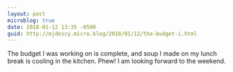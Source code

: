 ```yaml
---
layout: post
microblog: true
date: 2018-01-12 13:35 -0500
guid: http://mjdescy.micro.blog/2018/01/12/the-budget-i.html
---
```

The budget I was working on is complete, and soup I made on my lunch break is cooling in the kitchen. Phew! I am looking forward to the weekend.
